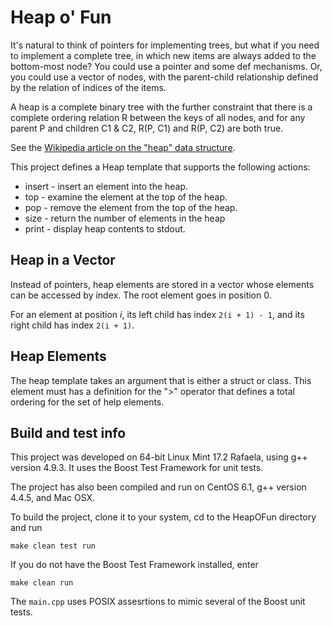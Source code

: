 # Heap o' Fun

It's natural to think of pointers for implementing trees, but what if you need
to implement a complete tree, in which new items are always added to the
bottom-most node?  You could use a pointer and some def mechanisms.  Or, you 
could use a vector of nodes, with the parent-child relationship defined 
by the relation of indices of the items.

A heap is a complete binary tree with the further constraint that there is a
complete ordering relation R between the keys of all nodes, and for any parent
P and children C1 & C2, R(P, C1) and R(P, C2) are both true.

See the [Wikipedia article on the "heap" data structure](https://en.wikipedia.org/wiki/Heap_(data_structure)).

This project defines a Heap template that supports the following actions: 

* insert - insert an element into the heap.
* top - examine the element at the top of the heap.
* pop - remove the element from the top of the heap.
* size - return the number of elements in the heap
* print - display heap contents to stdout.

## Heap in a Vector

Instead of pointers, heap elements are stored in a vector whose elements can be accessed by index.
The root element goes in position 0.

For an element at position *i*, its left child has index ``2(i + 1) - 1``, and its right child has index
``2(i + 1)``.
 
## Heap Elements

The heap template takes an argument that is either a struct or class. This element must has a definition for the ">" operator that defines a total ordering for the set of help elements.

## Build and test info

This project was developed on 64-bit Linux Mint 17.2 Rafaela, using g++ version 4.9.3.
It uses the Boost Test Framework for unit tests.

The project has also been compiled and run on CentOS 6.1, g++ version 4.4.5, and
Mac OSX.

To build the project, clone it to your system, cd to the HeapOFun directory and run

```
make clean test run
``` 

If you do not have the Boost Test Framework installed, enter

```
make clean run
```

The ```main.cpp``` uses POSIX assesrtions to mimic several of the Boost unit
tests.


